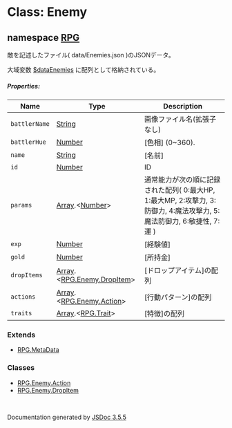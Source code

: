 # Class: Enemy

## namespace [RPG](RPG.md)

敵を記述したファイル( data/Enemies.json )のJSONデータ。
 
大域変数 [$dataEnemies](global.md#dataenemies-arrayrpgenemy) に配列として格納されている。

##### Properties:

| Name | Type | Description |
| --- | --- | --- |
| `battlerName` | [String](String.md) | 画像ファイル名(拡張子なし) |
| `battlerHue` | [Number](Number.md) | [色相] \(0~360). |
| `name` | [String](String.md) | [名前] |
| `id` | [Number](Number.md) | ID |
| `params` | [Array](Array.md).&lt;[Number](Number.md)&gt; | 通常能力が次の順に記録された配列( 0:最大HP, 1:最大MP, 2:攻撃力, 3:防御力, 4:魔法攻撃力, 5:魔法防御力, 6:敏捷性, 7:運 )|
| `exp` | [Number](Number.md) | [経験値] |
| `gold` | [Number](Number.md) | [所持金] |
| `dropItems` | [Array](Array.md).<[RPG.Enemy.DropItem](RPG.Enemy.DropItem.md)> | [ドロップアイテム]の配列 |
| `actions` | [Array](Array.md).<[RPG.Enemy.Action](RPG.Enemy.Action.md)> | [行動パターン]の配列 |
| `traits` | [Array](Array.md).<[RPG.Trait](RPG.Trait.md)> | [特徴]の配列 |


### Extends

* [RPG.MetaData](RPG.MetaData.md)

### Classes

* [RPG.Enemy.Action](RPG.Enemy.Action.md)
* [RPG.Enemy.DropItem](RPG.Enemy.DropItem.md)

 <br>

  Documentation generated by [JSDoc 3.5.5](https://github.com/jsdoc3/jsdoc)
